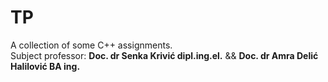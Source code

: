 # TP
A collection of some C++ assignments.<br>
Subject professor: **Doc. dr Senka Krivić dipl.ing.el.** && **Doc. dr Amra Delić Halilović BA ing.**
